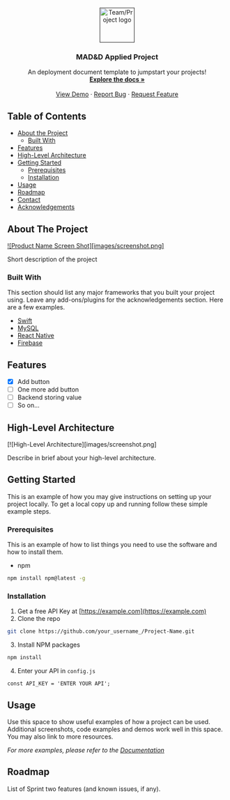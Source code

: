 <!--
*** Thanks for checking out this README Template. If you have a suggestion that would
*** make this better, please fork the repo and create a pull request or simply open
*** an issue with the tag "enhancement".
*** Thanks again! Now go create something AMAZING! :D
-->
<!-- PROJECT LOGO -->
<p align="center">
  <a href="">
    <img src="images/logo.png" alt="Team/Project logo" width="80" height="80">
  </a>

  <h3 align="center">MAD&D Applied Project</h3>

  <p align="center">
    An deployment document template to jumpstart your projects!
    <br />
    <a href="https://github.com/shah0150/deployment-document-template"><strong>Explore the docs »</strong></a>
    <br />
    <br />
    <a href="https://shah0150.github.io/">View Demo</a>
    ·
    <a href="https://github.com/shah0150/deployment-document-template/issues">Report Bug</a>
    ·
    <a href="https://github.com/shah0150/deployment-document-template/issues">Request Feature</a>
  </p>
</p>

<!-- TABLE OF CONTENTS -->
## Table of Contents

* [About the Project](#about-the-project)
  * [Built With](#built-with)
* [Features](#features)
* [High-Level Architecture](#high-level-architecture)
* [Getting Started](#getting-started)
  * [Prerequisites](#prerequisites)
  * [Installation](#installation)
* [Usage](#usage)
* [Roadmap](#roadmap)
* [Contact](#contact)
* [Acknowledgements](#acknowledgements)

<!-- ABOUT THE PROJECT -->
## About The Project

[![Product Name Screen Shot][images/screenshot.png]](https://example.com)

Short description of the project 

### Built With
This section should list any major frameworks that you built your project using. Leave any add-ons/plugins for the acknowledgements section. Here are a few examples.
* [Swift](https://developer.apple.com/swift/)
* [MySQL](https://www.mysql.com/)
* [React Native](https://reactnative.dev/)
* [Firebase](https://firebase.google.com/)

<!-- Features list -->
## Features
- [x] Add button
- [ ] One more add button
- [ ] Backend storing value
- [ ] So on...

<!-- High-Level Architecture -->
## High-Level Architecture

[![High-Level Architecture][images/screenshot.png]

Describe in brief about your high-level architecture.

<!-- Getting Started -->
## Getting Started
This is an example of how you may give instructions on setting up your project locally.
To get a local copy up and running follow these simple example steps.

### Prerequisites

This is an example of how to list things you need to use the software and how to install them.
* npm
```sh
npm install npm@latest -g
```

### Installation

1. Get a free API Key at [https://example.com](https://example.com)
2. Clone the repo
```sh
git clone https://github.com/your_username_/Project-Name.git
```
3. Install NPM packages
```sh
npm install
```
4. Enter your API in `config.js`
```JS
const API_KEY = 'ENTER YOUR API';
```



<!-- USAGE EXAMPLES -->
## Usage

Use this space to show useful examples of how a project can be used. Additional screenshots, code examples and demos work well in this space. You may also link to more resources.

_For more examples, please refer to the [Documentation](https://example.com)_

<!-- ROADMAP -->
## Roadmap

List of Sprint two features (and known issues, if any).





